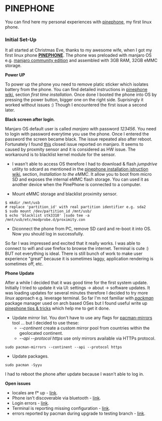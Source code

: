 # PINEPHONE
You can find here my personal experiences with [pinephone][1], my first linux phone.

### Initial Set-Up

It all started at Christmas Eve, thanks to my awesome wife, when I got my first linux phone [**PINEPHONE**][1]. The phone was preloaded with manjaro OS e.g. [manjaro community edition][2] and assembled with 3GB RAM, 32GB eMMC storage.

**Power UP**

To power up the phone you need to remove platic sticker which isolates battery from the phone. You can find detailed instructions in [pinephone wiki][3], section _first time installation_. Once done I booted the phone into OS by pressing the power button, bigger one on the right side. Suprisingly it worked without issues :)
Though I encountered the first issue a second later.

**Black screen after login**.

Manjaro OS default user is called _manjaro_ with password _123456_. You need to login with password everytime you use the phone. Once I entered the password the screen became black. The issue repeated also after reboot. Fortunately I found [this][4] closed issue reported on manjaro. It seems to caused by proxmity sensor and it is considered as HW issue. The workaround is to blacklist kernel module for the sensor.

- I wasn't able to access OS therefore I had to download & flash _jumpdrive_ utility to sdcard as mentioned in the [pinephone installation istruction wiki][5], section, _Installation to the eMMC_. It allow you to boot from micro SD and exposes the internal eMMC flash storage. You can used it as another device when the PinePhone is connected to a computer.

- Mount eMMC storage and blacklist proximity sensor.

```
$ mkdir /mnt/usb
# replace 'partition_id' with real partition identifier e.g. sda2
$ sudo mount /dev/partition_id /mnt/usb/
$ echo 'blacklist stk3310' |sudo tee -a /mnt/usb/etc/modprobe.d/proximity.con
```

- Diconnect the phone from PC, remove SD card and re-boot it into OS. Now you should log in successfully.

So far I was impressed and excited that it really works. I was able to connect to wifi and use firefox to browse the internet. Terminal is cute :) BUT not everything is ideal. There is still bunch of work to make user experience "great" because it is sometimes laggy, application rendering is sometimes off, etc.

**Phone Update**

After a while I decided that it was good time for the first system update. Initially I tried to update it via UI: settings -> about -> software updates. It was loading updates for several minutes therefore I decided to try more _linux_ approach e.g. leverage terminal. So far I'm not familiar with [_packman_][8] package manager used on arch based OSes but I found useful write up [pinephone tips & tricks][6] which help me to get it done.

- Update mirror list. You don't have to use any flags for [pacman-mirrors][7] tool ... but I decided to use these:
  - _--continent_ create a custom mirror pool from countries within the geolocated continent.
  - _--api --protocol https_ use only mirrors available via HTTPs protocol.

```
sudo pacman-mirrors --continent --api --protocol https
```

- Update packages.

```
sudo pacman -Syyu
```

I had to reboot the phone after update because I wasn't able to log in.

**Open issues**

- locales are f* up - [link][9].
- Phone isn't discoverable via bluetooth - [link][10].
- Login errors - [link][11].
- Terminal is reporting missing configuration - [link][12].
- errors reported by pacman during upgrade to testing branch - [link][13].

[1]: https://www.pine64.org/pinephone/
[2]: https://www.pine64.org/2020/08/31/pinephone-manjaro-community-edition/
[3]: https://wiki.pine64.org/wiki/PinePhone
[4]: https://gitlab.manjaro.org/manjaro-arm/issues/pinephone/phosh/-/issues/10
[5]: https://github.com/dreemurrs-embedded/Jumpdrive/releases
[5]: https://wiki.pine64.org/wiki/PinePhone_Installation_Instructions
[6]: https://forum.manjaro.org/t/pinephone-tips-and-tricks-experience-and-lessons-learned/39655
[7]: https://wiki.manjaro.org/index.php/Pacman-mirrors
[8]: https://wiki.manjaro.org/index.php/Pacman_Overview
[9]: https://gitlab.manjaro.org/manjaro-arm/issues/pinephone/phosh/-/issues/56
[10]: https://gitlab.manjaro.org/manjaro-arm/issues/pinephone/phosh/-/issues/122
[11]: https://gitlab.manjaro.org/manjaro-arm/issues/pinephone/phosh/-/issues/123
[12]: https://gitlab.manjaro.org/manjaro-arm/issues/pinephone/phosh/-/issues/124
[13]: https://gitlab.manjaro.org/manjaro-arm/issues/pinephone/phosh/-/issues/125
